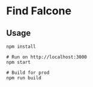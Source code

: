 # Find Falcone

## Usage

```
npm install

# Run on http://localhost:3000
npm start

# Build for prod
npm run build
```
